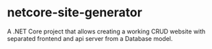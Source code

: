 # netcore-site-generator
A .NET Core project that allows creating a working CRUD website with separated frontend and api server from a Database model.
